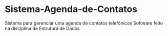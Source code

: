 # Sistema-Agenda-de-Contatos
Sistema para gerenciar uma agenda de contatos telefônicos
Software feito na disciplina de Estrutura de Dados
